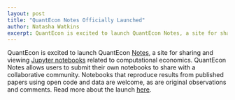 ```yaml
---
layout: post
title: "QuantEcon Notes Officially Launched"
author: Natasha Watkins
excerpt: QuantEcon is excited to launch QuantEcon Notes, a site for sharing and viewing Jupyter notebooks related to computational economics.
---
```


QuantEcon is excited to launch QuantEcon [Notes](http://notes.quantecon.org/), a site for sharing and viewing [Jupyter notebooks](http://jupyter.org/) related to computational economics. QuantEcon Notes allows users to submit their own notebooks to share with a collaborative community. Notebooks that reproduce results from published papers using open code and data are welcome, as are original observations and comments. Read more about the launch [here](https://medium.com/quantecon-blog/quantecon-notes-d710b4a990bc).